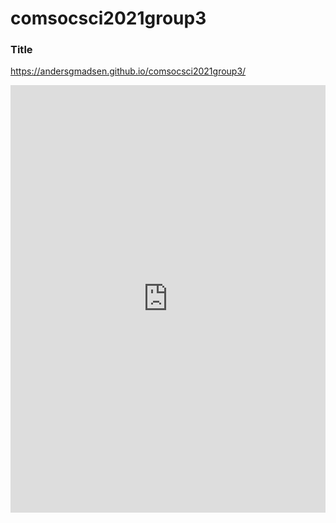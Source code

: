 # comsocsci2021group3

### Title

https://andersgmadsen.github.io/comsocsci2021group3/

<iframe width="100%" height="684" frameborder="0" src="https://observablehq.com/embed/@andersgmadsen/untitled?cells=chart">

### New title
<iframe width="100%" height="684" frameborder="0" src="test/index.html">
